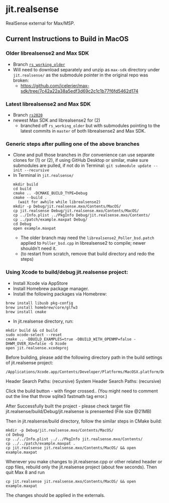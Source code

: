 # jit.realsense
RealSense external for Max/MSP.

## Current Instructions to Build in MacOS

### Older librealsense2 and Max SDK

- Branch [`rs_working_older`](https://github.com/smokhov/jit.realsense/tree/rs_working_older)
- Will need to download separately and unzip as `max-sdk` directory
under `jit.realsense/` as the submodule pointer in the original repo was broken:
   - https://github.com/jcelerier/max-sdk/tree/7c42a22a38a5edf3d69c2c1c1b77f6fd5462d174

### Latest librealsense2 and Max SDK

- Branch [`rs2020`](https://github.com/smokhov/jit.realsense/tree/rs2020)
- newest Max SDK and librealsense2 for (2)
  - branched off `rs_working_older` but with submodules pointing to the latest commits in `master` of both librealsense2 and Max SDK.

### Generic steps after pulling one of the above branches

- Clone and pull those branches in (for convenience can use
separate clones for (1) or (2), if using GitHub Desktop or similar,
make sure submodules are pulled, if not do in Terminal: `git submodule update --init --recursive`
- In Terminal in `jit.realsense/`
  ```#!bash
  mkdir build
  cd build
  cmake .. -DCMAKE_BUILD_TYPE=Debug
  cmake --build .
    (wait for awhile while librealsense2)
  mkdir -p Debug/jit.realsense.mxo/Contents/MacOS/
  cp jit.realsense Debug/jit.realsense.mxo/Contents/MacOS/
  cp ../Info.plist ../PkgInfo Debug/jit.realsense.mxo/Contents/
  cp ../patch/example.maxpat Debug/
  cd Debug
  open example.maxpat
  ```
  - The older branch may need the `librealsense2_Poller_bsd.patch` applied to `Poller_bsd.cpp` in librealsense2 to compile; newer shouldn't need it.
  -  (to restart from scratch, remove that build directory and redo the steps)

### Using Xcode to build/debug jit.realsense project:

- Install Xcode via AppStore
- Install Homebrew package manager.
- Install the following packages via Homebrew:

```
brew install libusb pkg-config
brew install homebrew/core/glfw3
brew install cmake
```
- In jit.realsense directory, run:

```
mkdir build && cd build
sudo xcode-select --reset
cmake .. -DBUILD_EXAMPLES=true -DBUILD_WITH_OPENMP=false -DHWM_OVER_XU=false -G Xcode
open jit.realsense.xcodeproj
```

Before building, please add the following directory path in the build settings of jit.realsense project:

```
/Applications/Xcode.app/Contents/Developer/Platforms/MacOSX.platform/Developer/SDKs/MacOSX.sdk/System/Library/Frameworks/CoreServices.framework/Versions/A/Frameworks/CarbonCore.framework/Versions/A/Headers
```

Header Search Paths: (recursive)
System Header Search Paths: (recursive)


Click the build button - with finger crossed.. (You might need to comment out the line that throw sqlite3 fastmath tag error.)

After Successfully built the project - please check target file jit.realsense/build/Debug/jit.realsense is prensented (File size @21MB)

Then in jit.realsense/build directory, follow the similar steps in CMake build:
```
mkdir -p Debug/jit.realsense.mxo/Contents/MacOS/
cd Debug
cp ../../Info.plist ../../PkgInfo jit.realsense.mxo/Contents/
cp ../../patch/example.maxpat .
cp jit.realsense jit.realsense.mxo/Contents/MacOS/ && open example.maxpat
```

Whenever you make changes to jit.realsense.cpp or other related header or cpp files, rebuild only the jit.realsense project (about few seconds). Then quit Max 8 and run
```
cp jit.realsense jit.realsense.mxo/Contents/MacOS/ && open example.maxpat
```

The changes should be applied in the externals.
